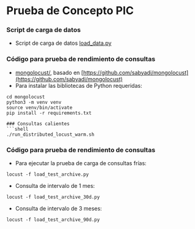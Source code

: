 # Prueba de Concepto PIC


### Script de carga de datos
* Script de carga de datos [load_data.py](load_data.py)


### Código para prueba de rendimiento de consultas
* [mongolocust/](mongolocust), basado en [https://github.com/sabyadi/mongolocust](https://github.com/sabyadi/mongolocust)
* Para instalar las bibliotecas de Python requeridas:
```shell
cd mongolocust
python3 -m venv venv
source venv/bin/activate
pip install -r requirements.txt

### Consultas calientes
```shell
./run_distributed_locust_warm.sh
```

### Código para prueba de rendimiento de consultas

* Para ejecutar la prueba de carga de consultas frías:
```shell
locust -f load_test_archive.py
```
* Consulta de intervalo de 1 mes:
```shell
locust -f load_test_archive_30d.py
```
* Consulta de intervalo de 3 meses:
```shell
locust -f load_test_archive_90d.py
```

